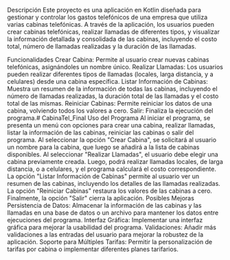 Descripción
Este proyecto es una aplicación en Kotlin diseñada para gestionar y controlar los gastos telefónicos de una empresa que utiliza varias cabinas telefónicas. A través de la aplicación, los usuarios pueden crear cabinas telefónicas, realizar llamadas de diferentes tipos, y visualizar la información detallada y consolidada de las cabinas, incluyendo el costo total, número de llamadas realizadas y la duración de las llamadas.

Funcionalidades
Crear Cabina: Permite al usuario crear nuevas cabinas telefónicas, asignándoles un nombre único.
Realizar Llamadas: Los usuarios pueden realizar diferentes tipos de llamadas (locales, larga distancia, y a celulares) desde una cabina específica.
Listar Información de Cabinas: Muestra un resumen de la información de todas las cabinas, incluyendo el número de llamadas realizadas, la duración total de las llamadas y el costo total de las mismas.
Reiniciar Cabinas: Permite reiniciar los datos de una cabina, volviendo todos los valores a cero.
Salir: Finaliza la ejecución del programa.﻿# CabinaTel_Final
Uso del Programa
Al iniciar el programa, se presenta un menú con opciones para crear una cabina, realizar llamadas, listar la información de las cabinas, reiniciar las cabinas o salir del programa.
Al seleccionar la opción "Crear Cabina", se solicitará al usuario un nombre para la cabina, que luego se añadirá a la lista de cabinas disponibles.
Al seleccionar "Realizar Llamadas", el usuario debe elegir una cabina previamente creada. Luego, podrá realizar llamadas locales, de larga distancia, o a celulares, y el programa calculará el costo correspondiente.
La opción "Listar Información de Cabinas" permite al usuario ver un resumen de las cabinas, incluyendo los detalles de las llamadas realizadas.
La opción "Reiniciar Cabinas" restaura los valores de las cabinas a cero.
Finalmente, la opción "Salir" cierra la aplicación.
Posibles Mejoras
Persistencia de Datos: Almacenar la información de las cabinas y las llamadas en una base de datos o un archivo para mantener los datos entre ejecuciones del programa.
Interfaz Gráfica: Implementar una interfaz gráfica para mejorar la usabilidad del programa.
Validaciones: Añadir más validaciones a las entradas del usuario para mejorar la robustez de la aplicación.
Soporte para Múltiples Tarifas: Permitir la personalización de tarifas por cabina o implementar diferentes planes tarifarios.
